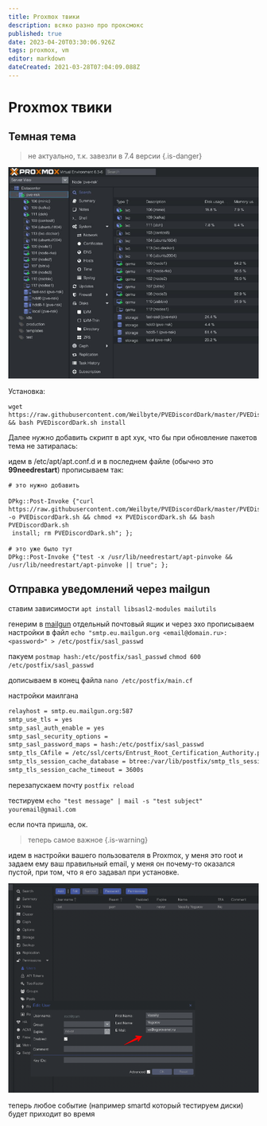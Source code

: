 ```yaml
---
title: Proxmox твики
description: всяко разно про проксмокс
published: true
date: 2023-04-20T03:30:06.926Z
tags: proxmox, vm
editor: markdown
dateCreated: 2021-03-28T07:04:09.088Z
---
```


# Proxmox твики

## Темная тема

> не актуально, т.к. завезли в 7.4 версии
{.is-danger}


![2021-03-28_14.02.54.jpg](/2021-03-28_14.02.54.jpg)

Установка:
```
wget https://raw.githubusercontent.com/Weilbyte/PVEDiscordDark/master/PVEDiscordDark.sh && bash PVEDiscordDark.sh install
```

Далее нужно добавить скрипт в apt хук, что бы при обновление пакетов тема не затиралась:

идем в /etc/apt/apt.conf.d
и в последнем файле (обычно это **99needrestart**) прописываем так:
```
# это нужно добавить

DPkg::Post-Invoke {"curl https://raw.githubusercontent.com/Weilbyte/PVEDiscordDark/master/PVEDiscordDark.sh -o PVEDiscordDark.sh && chmod +x PVEDiscordDark.sh && bash PVEDiscordDark.sh
 install; rm PVEDiscordDark.sh"; };

# это уже было тут
DPkg::Post-Invoke {"test -x /usr/lib/needrestart/apt-pinvoke && /usr/lib/needrestart/apt-pinvoke || true"; };
```

## Отправка уведомлений через mailgun

ставим зависимости
`apt install libsasl2-modules mailutils `

генерим в [mailgun](https://app.mailgun.com/app/sending/domains) отдельный почтовый ящик и через эхо прописываем настройки в файл
`echo "smtp.eu.mailgun.org <email@domain.ru>:<password>" > /etc/postfix/sasl_passwd`

пакуем
`postmap hash:/etc/postfix/sasl_passwd`
`chmod 600 /etc/postfix/sasl_passwd`

дописываем в конец файла
`nano /etc/postfix/main.cf`

настройки маилгана  
```bash
relayhost = smtp.eu.mailgun.org:587
smtp_use_tls = yes
smtp_sasl_auth_enable = yes
smtp_sasl_security_options =
smtp_sasl_password_maps = hash:/etc/postfix/sasl_passwd
smtp_tls_CAfile = /etc/ssl/certs/Entrust_Root_Certification_Authority.pem
smtp_tls_session_cache_database = btree:/var/lib/postfix/smtp_tls_session_cache
smtp_tls_session_cache_timeout = 3600s
```

перезапускаем почту
`postfix reload`

тестируем
`echo "test message" | mail -s "test subject" youremail@gmail.com`

если почта пришла, ок.

> теперь самое важное
{.is-warning}

идем в настройки вашего пользователя в Proxmox, у меня это root и задаем ему ваш правильный email, у меня он почему-то оказался пустой, при том, что я его задавал при установке.

![2022-05-03_14-59-02(1).png](/2022-05-03_14-59-02(1).png)

теперь любое событие (например smartd который тестируем диски) будет приходит во время